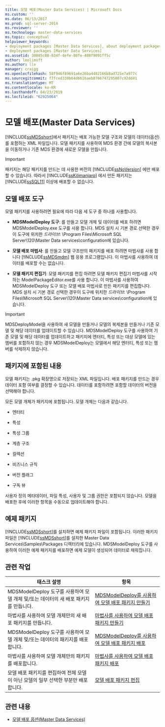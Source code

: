 ```yaml
---
title: 모델 배포(Master Data Services) | Microsoft Docs
ms.custom: ''
ms.date: 06/13/2017
ms.prod: sql-server-2014
ms.reviewer: ''
ms.technology: master-data-services
ms.topic: conceptual
helpviewer_keywords:
- deployment packages [Master Data Services], about deployment packages
- deployment packages [Master Data Services]
ms.assetid: 30085c08-034f-4efe-80fe-408f9091ff5c
author: leolimsft
ms.author: lle
manager: craigg
ms.openlocfilehash: 58f946f89691a6e26ba4402166b8ad725e7a977c
ms.sourcegitcommit: f7fced330b64d6616aeb8766747295807c92dd41
ms.translationtype: MT
ms.contentlocale: ko-KR
ms.lasthandoff: 04/23/2019
ms.locfileid: "62925064"
---
```

# <a name="deploying-models-master-data-services"></a>모델 배포(Master Data Services)
  [!INCLUDE[ssMDSshort](../includes/ssmdsshort-md.md)]에서 패키지는 배포 가능한 모델 구조와 모델의 데이터(옵션)를 포함하는 XML 파일입니다. 모델 패키지를 사용하여 MDS 환경 간에 모델의 복사본을 이동하거나 기존 MDS 환경에 새로운 모델을 만듭니다.  
  
> [!IMPORTANT]  
>  패키지는 해당 패키지를 만드는 데 사용한 버전의 [!INCLUDE[ssNoVersion](../includes/ssnoversion-md.md)] 에만 배포할 수 있습니다. 따라서 [!INCLUDE[ssKilimanjaro](../includes/sskilimanjaro-md.md)] 에서 만든 패키지는 [!INCLUDE[ssSQL11](../includes/sssql11-md.md)] 이상에 배포할 수 없습니다.  
  
## <a name="tools-for-deploying-models"></a>모델 배포 도구  
 모델 패키지를 사용하려면 필요에 따라 다음 세 도구 중 하나를 사용합니다.  
  
-   **MDSModelDeploy 도구**: 를 만들고 모델 개체 및 데이터를 배포 하려면 MDSModelDeploy.exe 도구를 사용 합니다. MDS 설치 시 기본 경로 선택한 경우이 도구에 위치한 *드라이브*: \Program Files\Microsoft SQL Server\120\Master Data services\configuration에 있습니다.  
  
-   **모델 배포 마법사**: 를 만들고 모델 구조만의 패키지를 배포 하려면 마법사를 사용 합니다 [!INCLUDE[ssMDSmdm](../includes/ssmdsmdm-md.md)] 웹 응용 프로그램입니다. 이 마법사를 사용하여 데이터를 배포할 수는 없습니다.  
  
-   **모델 패키지 편집기**: 모델 패키지를 편집 하려면 모델 패키지 편집기 마법사를 시작 하는 ModelPackageEditor.exe를 사용 합니다. 이 마법사를 사용하여 MDSModelDeploy 도구 또는 모델 배포 마법사로 만든 패키지를 편집합니다. MDS 설치 시 기본 경로 선택한 경우이 도구에 위치한 *드라이브*: \Program Files\Microsoft SQL Server\120\Master Data services\configuration에 있습니다.  
  
> [!IMPORTANT]  
>  MDSDeployModel을 사용하여 새 모델을 만들거나 모델의 복제본을 만들거나 기존 모델 및 해당 데이터를 업데이트할 수 있습니다. MDSModelDeploy 도구를 사용하여 기존 모델 및 해당 데이터를 업데이트하고 패키지에 엔터티, 특성 또는 대상 모델에 있는 멤버를 포함하지 않는 경우 MDSModelDeploy는 모델에서 해당 엔터티, 특성 또는 멤버를 삭제하지 않습니다.  
  
## <a name="what-packages-contain"></a>패키지에 포함된 내용  
 모델 패키지는 .pkg 확장명으로 저장되는 XML 파일입니다. 배포 패키지를 만드는 경우 데이터 포함 여부를 결정할 수 있습니다. 데이터를 포함하려면 포함할 데이터의 버전을 선택해야 합니다.  
  
 모든 모델 개체가 패키지에 포함됩니다. 모델 개체는 다음과 같습니다.  
  
-   엔터티  
  
-   특성  
  
-   특성 그룹  
  
-   계층 구조  
  
-   컬렉션  
  
-   비즈니스 규칙  
  
-   버전 플래그  
  
-   구독 뷰  
  
 사용자 정의 메타데이터, 파일 특성, 사용자 및 그룹 권한은 포함되지 않습니다. 모델을 배포한 후에 이러한 항목을 수동으로 업데이트해야 합니다.  
  
## <a name="sample-packages"></a>예제 패키지  
 [!INCLUDE[ssMDSshort](../includes/ssmdsshort-md.md)]를 설치하면 예제 패키지 파일이 포함됩니다. 이러한 패키지 파일은 [!INCLUDE[ssMDSshort](../includes/ssmdsshort-md.md)]를 설치한 Master Data Services\Samples\Packages 디렉터리에 있습니다. MDSModelDeploy 도구를 사용하여 이러한 예제 패키지를 배포하면 예제 모델이 생성되어 데이터로 채워집니다.  
  
## <a name="related-tasks"></a>관련 작업  
  
|태스크 설명|항목|  
|----------------------|-----------|  
|MDSModelDeploy 도구를 사용하여 모델 개체 및/또는 데이터의 새 배포 패키지를 만듭니다.|[MDSModelDeploy를 사용하여 모델 배포 패키지 만들기](../../2014/master-data-services/create-a-model-deployment-package-by-using-mdsmodeldeploy.md)|  
|마법사를 사용하여 모델 개체만의 새 배포 패키지를 만듭니다.|[마법사를 사용하여 모델 배포 패키지 만들기](../../2014/master-data-services/create-a-model-deployment-package-by-using-the-wizard.md)|  
|MDSModelDeploy 도구를 사용하여 모델 개체 및/또는 데이터의 패키지를 배포합니다.|[MDSModelDeploy를 사용하여 모델 배포 패키지 배포](../../2014/master-data-services/deploy-a-model-deployment-package-by-using-mdsmodeldeploy.md)|  
|마법사를 사용하여 모델 개체만의 패키지를 배포합니다.|[마법사를 사용하여 모델 배포 패키지 배포](../../2014/master-data-services/deploy-a-model-deployment-package-by-using-the-wizard.md)|  
|모델 배포 패키지를 편집하여 전체 모델이 아닌 모델의 일부 선택한 부분만 배포합니다.|[모델 배포 패키지 편집](../../2014/master-data-services/edit-a-model-deployment-package.md)|  
  
## <a name="related-content"></a>관련 내용  
  
-   [모델 배포 옵션&#40;Master Data Services&#41;](model-deployment-options-master-data-services.md)  
  
  
